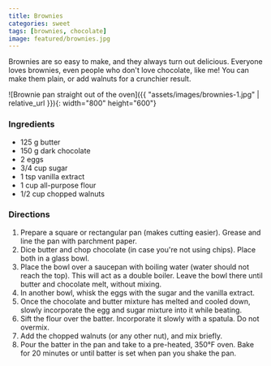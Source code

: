 ```yaml
---
title: Brownies
categories: sweet
tags: [brownies, chocolate]
image: featured/brownies.jpg
---
```


Brownies are so easy to make, and they always turn out delicious. Everyone loves brownies, even people who don't love chocolate, like me! You can make them plain, or add walnuts for a crunchier result.

![Brownie pan straight out of the oven]({{ "assets/images/brownies-1.jpg" | relative_url }}){: width="800" height="600"}

### Ingredients
* 125 g butter
* 150 g dark chocolate
* 2 eggs
* 3/4 cup sugar
* 1 tsp vanilla extract
* 1 cup all-purpose flour
* 1/2 cup chopped walnuts

### Directions

1. Prepare a square or rectangular pan (makes cutting easier). Grease and line the pan with parchment paper.
1. Dice butter and chop chocolate (in case you're not using chips). Place both in a glass bowl.
1. Place the bowl over a saucepan with boiling water (water should not reach the top). This will act as a double boiler. Leave the bowl there until butter and chocolate melt, without mixing.
1. In another bowl, whisk the eggs with the sugar and the vanilla extract.
1. Once the chocolate and butter mixture has melted and cooled down, slowly incorporate the egg and sugar mixture into it while beating.
1. Sift the flour over the batter. Incorporate it slowly with a spatula. Do not overmix.
1. Add the chopped walnuts (or any other nut), and mix briefly.
1. Pour the batter in the pan and take to a pre-heated, 350°F oven. Bake for 20 minutes or until batter is set when pan you shake the pan.
